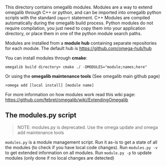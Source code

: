 This directory contains omegalib modules. Modules are a way to extend omegalib through C++ or python, and can be imported into omegalib python scripts with the standard `import` statement. C++ Modules are compiled automatically during the omegalib build process. Python modules do not require compilation, you just need to copy them into your application directory, or place them in one of the python module search paths.

Modules are installed from a **module hub** containing separate repositories for each module. The default hub is https://github.com/omega-hub/hub

You can install modules through **cmake**:
```
omegalib build directory> cmake ./ -DMODULES="module;names;here"
```

Or using the **omegalib maintenance tools** (See omegalib main github page)
```
>omega add [local install] [module name]
```

For more information on how modules work read this wiki page: https://github.com/febret/omegalib/wiki/ExtendingOmegalib

## The modules.py script
> NOTE: modules.py is deprecated. Use the omega update and omega add maintenance tools

`modules.py` is a module management script. Run it as-is to get a state of all the modules (to check if you have local code changes). Run `modules.py -v` to get extended information on all modules. Run `module.py -p` to update modules (only done if no local changes are detected)

